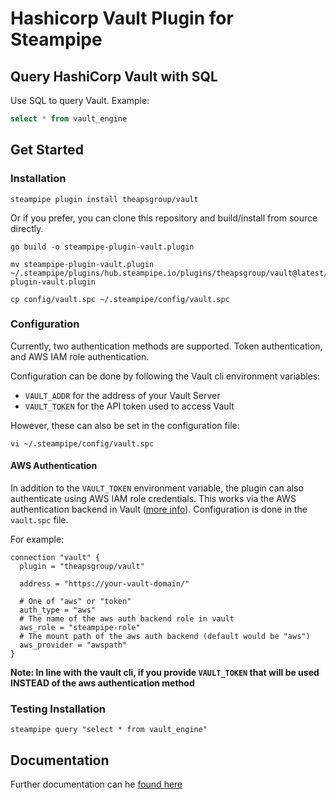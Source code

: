 # Hashicorp Vault Plugin for Steampipe

## Query HashiCorp Vault with SQL

Use SQL to query Vault. Example:

```sql
select * from vault_engine
```

## Get Started

### Installation

```shell
steampipe plugin install theapsgroup/vault
```

Or if you prefer, you can clone this repository and build/install from source directly.

```shell
go build -o steampipe-plugin-vault.plugin

mv steampipe-plugin-vault.plugin ~/.steampipe/plugins/hub.steampipe.io/plugins/theapsgroup/vault@latest/steampipe-plugin-vault.plugin

cp config/vault.spc ~/.steampipe/config/vault.spc
```

### Configuration

Currently, two authentication methods are supported. Token authentication, and AWS IAM role authentication.

Configuration can be done by following the Vault cli environment variables:

- `VAULT_ADDR` for the address of your Vault Server
- `VAULT_TOKEN` for the API token used to access Vault

However, these can also be set in the configuration file:

`vi ~/.steampipe/config/vault.spc` 

#### AWS Authentication

In addition to the `VAULT_TOKEN` environment variable, the plugin can also authenticate using AWS IAM role credentials. This works via the AWS authentication backend in Vault ([more info](https://www.vaultproject.io/docs/auth/aws)). Configuration is done in the `vault.spc` file.

For example:

```
connection "vault" {
  plugin = "theapsgroup/vault"

  address = "https://your-vault-domain/"

  # One of "aws" or "token"
  auth_type = "aws"
  # The name of the aws auth backend role in vault
  aws_role = "steampipe-role"
  # The mount path of the aws auth backend (default would be "aws")
  aws_provider = "awspath"
}
```

**Note: In line with the vault cli, if you provide `VAULT_TOKEN` that will be used INSTEAD of the aws authentication method**

### Testing Installation

```shell
steampipe query "select * from vault_engine"
```

## Documentation

Further documentation can he [found here](https://github.com/theapsgroup/steampipe-plugin-vault/blob/main/docs/index.md)